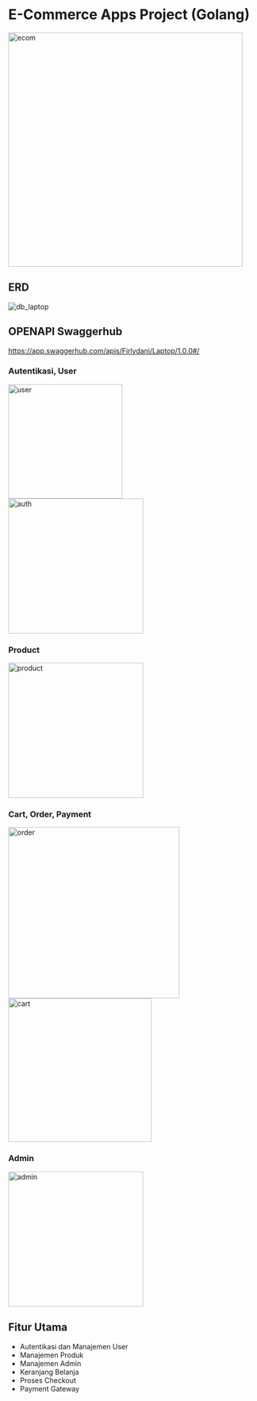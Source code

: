 # E-Commerce Apps Project (Golang)
<img width="472" alt="ecom" src="https://github.com/Group-Project-Kelompok-1-FE-17-BE-20/Back-End/assets/52233444/b7f0737a-ce7c-40a8-b94f-b0c9000ba85d">

## ERD
![db_laptop](https://github.com/Group-Project-Kelompok-1-FE-17-BE-20/Back-End/assets/52233444/ce32b60a-69e8-400b-b2d1-61ec84a41d12)

## OPENAPI Swaggerhub
https://app.swaggerhub.com/apis/Firlydani/Laptop/1.0.0#/

### Autentikasi, User
<img width="230" alt="user" src="https://github.com/Group-Project-Kelompok-1-FE-17-BE-20/Back-End/assets/52233444/49a2e837-4762-4a64-834d-1f9ef546bd20">
<img width="272" alt="auth" src="https://github.com/Group-Project-Kelompok-1-FE-17-BE-20/Back-End/assets/55623766/584f1ce4-dd8f-4dd8-becc-c43592de1e59">

### Product
<img width="272" alt="product" src="https://github.com/Group-Project-Kelompok-1-FE-17-BE-20/Back-End/assets/52233444/d5528b18-d4dd-477c-93bd-69691b8054db">

### Cart, Order, Payment
<img width="345" alt="order" src="https://github.com/Group-Project-Kelompok-1-FE-17-BE-20/Back-End/assets/52233444/8a7f1899-a1dd-4215-b30e-090649013761">
<img width="289" alt="cart" src="https://github.com/Group-Project-Kelompok-1-FE-17-BE-20/Back-End/assets/52233444/060eb349-c7af-44b5-98bd-2d4106867439">

### Admin
<img width="272" alt="admin" src="https://github.com/Group-Project-Kelompok-1-FE-17-BE-20/Back-End/assets/55623766/3118957b-62c9-4046-b59d-9784bc58b65a">

## Fitur Utama
- Autentikasi dan Manajemen User
- Manajemen Produk
- Manajemen Admin
- Keranjang Belanja
- Proses Checkout
- Payment Gateway



